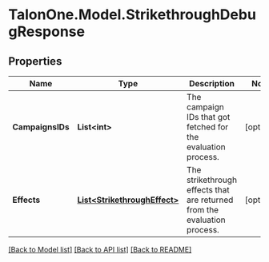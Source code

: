 # TalonOne.Model.StrikethroughDebugResponse
## Properties

Name | Type | Description | Notes
------------ | ------------- | ------------- | -------------
**CampaignsIDs** | **List&lt;int&gt;** | The campaign IDs that got fetched for the evaluation process. | [optional] 
**Effects** | [**List&lt;StrikethroughEffect&gt;**](StrikethroughEffect.md) | The strikethrough effects that are returned from the evaluation process. | [optional] 

[[Back to Model list]](../README.md#documentation-for-models) [[Back to API list]](../README.md#documentation-for-api-endpoints) [[Back to README]](../README.md)

